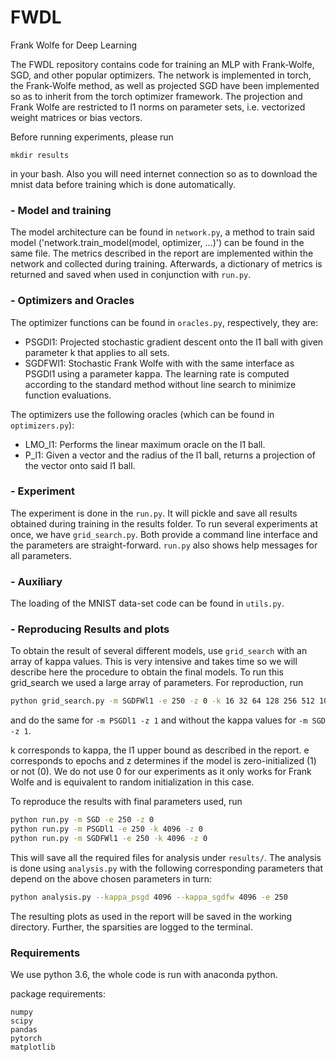 # FWDL 
Frank Wolfe for Deep Learning

The FWDL repository contains code for training an MLP with Frank-Wolfe, SGD, and other popular optimizers.
The network is implemented in torch, the Frank-Wolfe method, as well as projected SGD have been implemented so as to
inherit from the torch optimizer framework.
The projection and Frank Wolfe are restricted to l1 norms on parameter sets, i.e. vectorized weight matrices or bias
vectors.

Before running experiments, please run 

`mkdir results`

in your bash. Also you will need internet connection so as to download the mnist 
data before training which is done automatically.


### - Model and training

The model architecture can be found in `network.py`, a method to train said model
('network.train_model(model, optimizer, ...)') can be found in the same file. The metrics described in
the report are implemented within the network and collected during training. Afterwards,
a dictionary of metrics is returned and saved when used in conjunction with `run.py`.

### - Optimizers and Oracles

The optimizer functions can be found in `oracles.py`, respectively, they are:

* PSGDl1: Projected stochastic gradient descent onto the l1 ball with given parameter k that applies to all sets.
* SGDFWl1: Stochastic Frank Wolfe with with the same interface as PSGDl1 using a parameter kappa. The learning rate is
computed according to the standard method without line search to minimize function evaluations.

The optimizers use the following oracles (which can be found in `optimizers.py`):
* LMO_l1: Performs the linear maximum oracle on the l1 ball.
* P_l1: Given a vector and the radius of the l1 ball, returns a projection of the vector onto said l1 ball.

### - Experiment

The experiment is done in the `run.py`. It will pickle and save all results obtained during training
in the results folder. To run several experiments at once, we have `grid_search.py`. Both provide a
command line interface and the parameters are straight-forward. `run.py` also shows help messages for all
parameters.

### - Auxiliary

The loading of the MNIST data-set code can be found in `utils.py`.

### - Reproducing Results and plots

To obtain the result of several different models, use `grid_search` with an array of kappa values. This is
very intensive and takes time so we will describe here the procedure to obtain the final models. To run this
grid_search we used a large array of parameters. For reproduction, run
```bash
python grid_search.py -m SGDFWl1 -e 250 -z 0 -k 16 32 64 128 256 512 1024 2048 4096 8192 ...
```
and do the same for `-m PSGDl1 -z 1` and without the kappa values for `-m SGD -z 1`.

k corresponds to kappa, the l1 upper bound as described in the report. e corresponds to epochs and z determines
if the model is zero-initialized (1) or not (0). We do not use 0 for our experiments as it only works for
Frank Wolfe and is equivalent to random initialization in this case.

To reproduce the results with final parameters used, run

```bash
python run.py -m SGD -e 250 -z 0
python run.py -m PSGDl1 -e 250 -k 4096 -z 0
python run.py -m SGDFWl1 -e 250 -k 4096 -z 0
```

This will save all the required files for analysis under `results/`. The analysis is done using
`analysis.py` with the following corresponding parameters that depend on the above chosen
parameters in turn:

```bash
python analysis.py --kappa_psgd 4096 --kappa_sgdfw 4096 -e 250
```

The resulting plots as used in the report will be saved in the working directory. Further, the sparsities
are logged to the terminal.

### Requirements

We use python 3.6, the whole code is run with anaconda python.

package requirements:

```
numpy
scipy
pandas
pytorch
matplotlib
```
